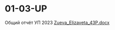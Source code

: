 # 01-03-UP
Общий отчёт УП 2023
[Zueva_Elizaveta_43P.docx](https://github.com/zuevae/01-03-UP/files/11041056/Zueva_Elizaveta_43P.docx)
